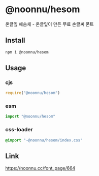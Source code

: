 # @noonnu/hesom
온글잎 해솜체 - 온글잎이 만든 무료 손글씨 폰트

## Install
```sh
npm i @noonnu/hesom
```
## Usage
### cjs
```js
require("@noonnu/hesom")
```
### esm
```js
import "@noonnu/hesom"
```
### css-loader
```css
@import "~@noonnu/hesom/index.css"
```

## Link
https://noonnu.cc/font_page/664